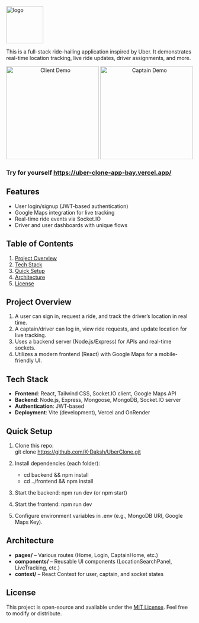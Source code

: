 <img src="https://upload.wikimedia.org/wikipedia/commons/thumb/5/58/Uber_logo_2018.svg/1200px-Uber_logo_2018.svg.png" alt="logo" width="100"/>


This is a full-stack ride-hailing application inspired by Uber. It demonstrates real-time location tracking, live ride updates, driver assignments, and more.

<p align="center" >
  <img src="./assets/ClientGif.gif" alt="Client Demo" width="250" />
  <img src="./assets/CaptainGif.gif" alt="Captain Demo" width="250"/>
</p>

### Try for yourself https://uber-clone-app-bay.vercel.app/

## Features

- User login/signup (JWT-based authentication)
- Google Maps integration for live tracking
- Real-time ride events via Socket.IO
- Driver and user dashboards with unique flows

## Table of Contents

1. [Project Overview](#project-overview)
2. [Tech Stack](#tech-stack)
3. [Quick Setup](#quick-setup)
4. [Architecture](#architecture)
5. [License](#license)

## Project Overview

1. A user can sign in, request a ride, and track the driver’s location in real time.
2. A captain/driver can log in, view ride requests, and update location for live tracking.
3. Uses a backend server (Node.js/Express) for APIs and real-time sockets.
4. Utilizes a modern frontend (React) with Google Maps for a mobile-friendly UI.

## Tech Stack

- **Frontend**: React, Tailwind CSS, Socket.IO client, Google Maps API
- **Backend**: Node.js, Express, Mongoose, MongoDB, Socket.IO server
- **Authentication**: JWT-based
- **Deployment**: Vite (development), Vercel and OnRender

## Quick Setup

1. Clone this repo:  
   git clone https://github.com/K-Daksh/UberClone.git

2. Install dependencies (each folder):

   - cd backend && npm install
   - cd ../frontend && npm install

3. Start the backend:
   npm run dev (or npm start)

4. Start the frontend:
   npm run dev

5. Configure environment variables in .env (e.g., MongoDB URI, Google Maps Key).

## Architecture

- **pages/** – Various routes (Home, Login, CaptainHome, etc.)
- **components/** – Reusable UI components (LocationSearchPanel, LiveTracking, etc.)
- **context/** – React Context for user, captain, and socket states

## License

This project is open-source and available under the [MIT License](LICENSE). Feel free to modify or distribute.
